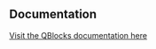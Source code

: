## Documentation

<a href="http://quickblocks.io/docs/index.html" target=_blank>Visit the QBlocks documentation here</a>
